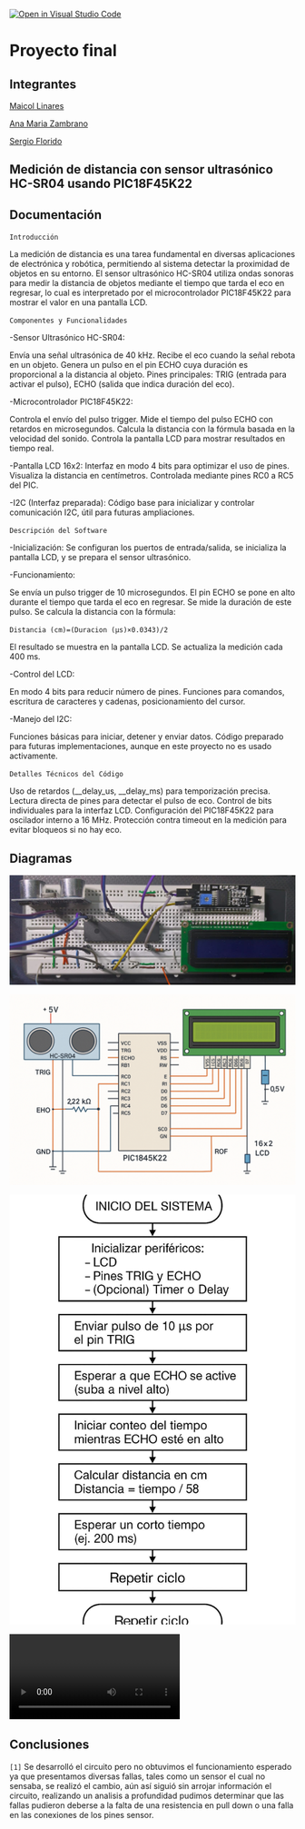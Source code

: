 [![Open in Visual Studio Code](https://classroom.github.com/assets/open-in-vscode-2e0aaae1b6195c2367325f4f02e2d04e9abb55f0b24a779b69b11b9e10269abc.svg)](https://classroom.github.com/online_ide?assignment_repo_id=19632572&assignment_repo_type=AssignmentRepo)
# Proyecto final

## Integrantes

[Maicol Linares](https://github.com/Maiik14)

[Ana Maria Zambrano](https://github.com/anazambranolozano)

[Sergio Florido](https://github.com/sergioflorido)

## Medición de distancia con sensor ultrasónico HC-SR04 usando PIC18F45K22

## Documentación

`Introducción`

La medición de distancia es una tarea fundamental en diversas aplicaciones de electrónica y robótica, permitiendo al sistema detectar la proximidad de objetos en su entorno. El sensor ultrasónico HC-SR04 utiliza ondas sonoras para medir la distancia de objetos mediante el tiempo que tarda el eco en regresar, lo cual es interpretado por el microcontrolador PIC18F45K22 para mostrar el valor en una pantalla LCD.

`Componentes y Funcionalidades`

-Sensor Ultrasónico HC-SR04:

Envía una señal ultrasónica de 40 kHz.
Recibe el eco cuando la señal rebota en un objeto.
Genera un pulso en el pin ECHO cuya duración es proporcional a la distancia al objeto.
Pines principales: TRIG (entrada para activar el pulso), ECHO (salida que indica duración del eco).

-Microcontrolador PIC18F45K22:

Controla el envío del pulso trigger.
Mide el tiempo del pulso ECHO con retardos en microsegundos.
Calcula la distancia con la fórmula basada en la velocidad del sonido.
Controla la pantalla LCD para mostrar resultados en tiempo real.

-Pantalla LCD 16x2:
Interfaz en modo 4 bits para optimizar el uso de pines.
Visualiza la distancia en centímetros.
Controlada mediante pines RC0 a RC5 del PIC.

-I2C (Interfaz preparada):
Código base para inicializar y controlar comunicación I2C, útil para futuras ampliaciones.

`Descripción del Software`

-Inicialización:
Se configuran los puertos de entrada/salida, se inicializa la pantalla LCD, y se prepara el sensor ultrasónico.

-Funcionamiento:

Se envía un pulso trigger de 10 microsegundos.
El pin ECHO se pone en alto durante el tiempo que tarda el eco en regresar.
Se mide la duración de este pulso.
Se calcula la distancia con la fórmula:

`Distancia (cm)=(Duracion (µs)×0.0343)/2`

​El resultado se muestra en la pantalla LCD.
Se actualiza la medición cada 400 ms.

-Control del LCD:

En modo 4 bits para reducir número de pines.
Funciones para comandos, escritura de caracteres y cadenas, posicionamiento del cursor.

-Manejo del I2C:

Funciones básicas para iniciar, detener y enviar datos.
Código preparado para futuras implementaciones, aunque en este proyecto no es usado activamente.

`Detalles Técnicos del Código`

Uso de retardos (__delay_us, __delay_ms) para temporización precisa.
Lectura directa de pines para detectar el pulso de eco.
Control de bits individuales para la interfaz LCD.
Configuración del PIC18F45K22 para oscilador interno a 16 MHz.
Protección contra timeout en la medición para evitar bloqueos si no hay eco.

## Diagramas

![MONTAJE](/IMAGENES/MONTAJE.jpeg)

![DIAGRAMA MONTAJE1](/IMAGENES/DIAGRAMA%20MONTAJE1.png)


![DIAGRAMA PRO](/IMAGENES/DIAGRAMA%20PRO.jpg)

![VIDEO DEL MONTAJE Y CODIGO](https://github.com/ECCI-microprocesadores/proyecto-entrega-final-g2-e2/blob/main/IMAGENES/proy.mp4)

## Conclusiones

`[1]` Se desarrolló el circuito pero no obtuvimos el funcionamiento esperado ya que presentamos diversas fallas, tales como un sensor el cual no sensaba, se realizó el cambio, aún así siguió sin arrojar información el circuito, realizando un analisis a profundidad pudimos determinar que las fallas pudieron deberse a la falta de una resistencia en pull down o una falla en las conexiones de los pines sensor.


